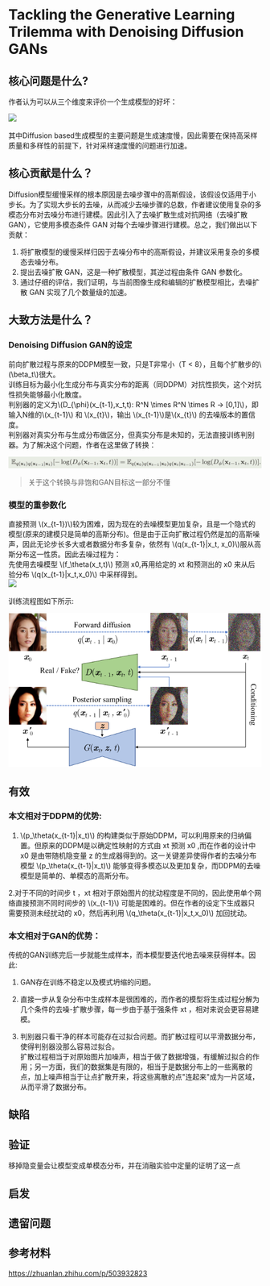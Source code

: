 # Tackling the Generative Learning Trilemma with Denoising Diffusion GANs

## 核心问题是什么?

作者认为可以从三个维度来评价一个生成模型的好坏：

![](https://caterpillarstudygroup.github.io/ImportantArticles/assets/D1-39.png)

其中Diffusion based生成模型的主要问题是生成速度慢，因此需要在保持高采样质量和多样性的前提下，针对采样速度慢的问题进行加速。

## 核心贡献是什么？

Diffusion模型缓慢采样的根本原因是去噪步骤中的高斯假设，该假设仅适用于小步长。为了实现大步长的去噪，从而减少去噪步骤的总数，作者建议使用复杂的多模态分布对去噪分布进行建模。因此引入了去噪扩散生成对抗网络（去噪扩散 GAN），它使用多模态条件 GAN 对每个去噪步骤进行建模。总之，我们做出以下贡献：

1. 将扩散模型的缓慢采样归因于去噪分布中的高斯假设，并建议采用复杂的多模态去噪分布。 
2. 提出去噪扩散 GAN，这是一种扩散模型，其逆过程由条件 GAN 参数化。
3. 通过仔细的评估，我们证明，与当前图像生成和编辑的扩散模型相比，去噪扩散 GAN 实现了几个数量级的加速。

## 大致方法是什么？

### Denoising Diffusion GAN的设定

前向扩散过程与原来的DDPM模型一致，只是T非常小（T < 8），且每个扩散步的\\(\beta_t\\)很大。  
训练目标为最小化生成分布与真实分布的距离（同DDPM）对抗性损失，这个对抗性损失能够最小化散度。  
判别器的定义为\\(D_{\phi}(x_{t-1},x_t,t): R^N \times R^N \times R -> [0,1]\\)，即输入N维的\\(x_{t-1}\\) 和 \\(x_{t}\\)，输出 \\(x_{t-1}\\)是\\(x_{t}\\) 的去噪版本的置信度。  
判别器对真实分布与生成分布做区分，但真实分布是未知的，无法直接训练判别器。为了解决这个问题，作者在这里做了转换：  

![](./assets/2024-02-25%2021.43.16.png)  

> 关于这个转换与非饱和GAN目标这一部分不懂  

### 模型的重参数化

直接预测 \\(x_{t-1})\\)较为困难，因为现在的去噪模型更加复杂，且是一个隐式的模型(原来的建模只是简单的高斯分布)。但是由于正向扩散过程仍然是加的高斯噪声，因此无论步长多大或者数据分布多复杂，依然有 \\(q(x_{t-1}|x_t, x_0)\\)服从高斯分布这一性质。因此去噪过程为：  
先使用去噪模型 \\(f_\theta(x_t,t)\\) 预测 x0,再用给定的 xt 和预测出的 x0 来从后验分布 \\(q(x_{t-1}|x_t,x_0)\\) 中采样得到。  
![](https://pic2.zhimg.com/80/v2-2bc134378f7b84da388295590a9ee151_1440w.webp)

训练流程图如下所示:

![](./assets/8784a418a165d74d1c70565b5ca091b4_4_Figure_3.png)

## 有效

### 本文相对于DDPM的优势:

1. \\(p_\theta(x_{t-1}|x_t)\\) 的构建类似于原始DDPM，可以利用原来的归纳偏置。但原来的DDPM是以确定性映射的方式由 xt 预测 x0 ,而在作者的设计中 x0 是由带随机隐变量 z 的生成器得到的。这一关键差异使得作者的去噪分布模型 \\(p_\theta(x_{t-1}|x_t)\\) 能够变得多模态以及更加复杂，而DDPM的去噪模型是简单的、单模态的高斯分布。

2.对于不同的时间步 t ，xt 相对于原始图片的扰动程度是不同的，因此使用单个网络直接预测不同时间步的 
\\(x_{t-1}\\) 可能是困难的。但在作者的设定下生成器只需要预测未经扰动的 x0，然后再利用 \\(q_\theta(x_{t-1}|x_t,x_0)\\) 加回扰动。

### 本文相对于GAN的优势：

传统的GAN训练完后一步就能生成样本，而本模型要迭代地去噪来获得样本。因此:

1. GAN存在训练不稳定以及模式坍缩的问题。

2. 直接一步从复杂分布中生成样本是很困难的，而作者的模型将生成过程分解为几个条件的去噪-扩散步骤，每一步由于基于强条件 xt ，相对来说会更容易建模。

3. 判别器只看干净的样本可能存在过拟合问题。而扩散过程可以平滑数据分布，使得判别器没那么容易过拟合。   
扩散过程相当于对原始图片加噪声，相当于做了数据增强，有缓解过拟合的作用；另一方面，我们的数据集是有限的，相当于是数据分布上的一些离散的点，加上噪声相当于让点扩散开来，将这些离散的点"连起来"成为一片区域，从而平滑了数据分布。

## 缺陷

## 验证

移掉隐变量会让模型变成单模态分布，并在消融实验中定量的证明了这一点

## 启发

## 遗留问题

## 参考材料
https://zhuanlan.zhihu.com/p/503932823
